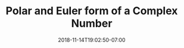 ---
title: 'Polar and Euler form of a Complex Number'
date: 2018-11-14T19:02:50-07:00
draft: false
weight: 7
extensions:
    - katex
---